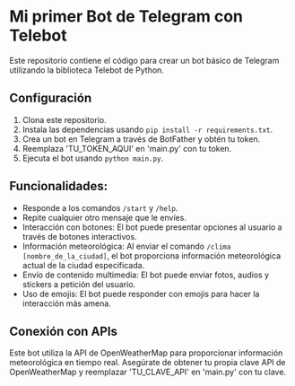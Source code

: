 # Mi primer Bot de Telegram con Telebot

Este repositorio contiene el código para crear un bot básico de Telegram utilizando la biblioteca Telebot de Python.

## Configuración

1. Clona este repositorio.
2. Instala las dependencias usando `pip install -r requirements.txt`.
3. Crea un bot en Telegram a través de BotFather y obtén tu token.
4. Reemplaza 'TU_TOKEN_AQUI' en 'main.py' con tu token.
5. Ejecuta el bot usando `python main.py`.

## Funcionalidades:

- Responde a los comandos `/start` y `/help`.
- Repite cualquier otro mensaje que le envíes.
- Interacción con botones: El bot puede presentar opciones al usuario a través de botones interactivos.
- Información meteorológica: Al enviar el comando `/clima [nombre_de_la_ciudad]`, el bot proporciona información meteorológica actual de la ciudad especificada.
- Envío de contenido multimedia: El bot puede enviar fotos, audios y stickers a petición del usuario.
- Uso de emojis: El bot puede responder con emojis para hacer la interacción más amena.

## Conexión con APIs

Este bot utiliza la API de OpenWeatherMap para proporcionar información meteorológica en tiempo real. Asegúrate de obtener tu propia clave API de OpenWeatherMap y reemplazar 'TU_CLAVE_API' en 'main.py' con tu clave.
